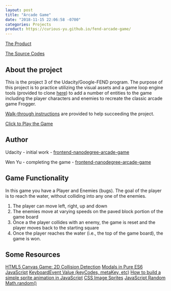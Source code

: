 ```yaml
---
layout: post
title: "Arcade Game"
date: "2018-11-15 22:06:58 -0700"
categories: Projects
product: https://curious-yu.github.io/fend-arcade-game/
---
```


[The Product](https://curious-yu.github.io/fend-arcade-game/)

[The Source Codes](https://github.com/Curious-Yu/fend-arcade-game)

## About the project

This is the project 3 of the Udacity/Google-FEND program. The purpose of this project is to practice utilizing the visual assets and a game loop engine tools (provided to clone [here](https://github.com/udacity/frontend-nanodegree-arcade-game)) to add a number of entities to the game including the player characters and enemies to recreate the classic arcade game Frogger.

[Walk-through instructions](https://matthewcranford.com/category/blog-posts/walkthrough/arcade-game/) are provided to help succeeding the project.

[Click to Play the Game](https://curious-yu.github.io/fend-arcade-game/)

## Author

Udacity - initial work - [frontend-nanodegree-arcade-game](https://github.com/udacity/frontend-nanodegree-arcade-game)

Wen Yu - completing the game - [frontend-nanodegree-arcade-game](https://curious-yu.github.io/fend-arcade-game/)

## Game Functionality

In this game you have a Player and Enemies (bugs). The goal of the player is to reach the water, without colliding into any one of the enemies.

1. The player can move left, right, up and down
2. The enemies move at varying speeds on the paved block portion of the game board
3. Once a the player collides with an enemy, the game is reset and the player moves back to the starting square
4. Once the player reaches the water (i.e., the top of the game board), the game is won.

## Some Resources

[HTML5 Canvas Game: 2D Collision Detection](http://blog.sklambert.com/html5-canvas-game-2d-collision-detection#d-collision-detection)
[Modals in Pure ES6 JavaScript](https://lowrey.me/modals-in-pure-es6-javascript/)
[KeyboardEvent Value (keyCodes, metaKey, etc)](https://css-tricks.com/snippets/javascript/javascript-keycodes/)
[How to build a simple sprite animation in JavaScript](https://medium.com/dailyjs/how-to-build-a-simple-sprite-animation-in-javascript-b764644244aa)
[CSS Image Sprites](https://www.w3schools.com/css/css_image_sprites.asp)
[JavaScript Random](https://www.w3schools.com/js/js_random.asp)
[Math.random()](https://developer.mozilla.org/en-US/docs/Web/JavaScript/Reference/Global_Objects/Math/random)
